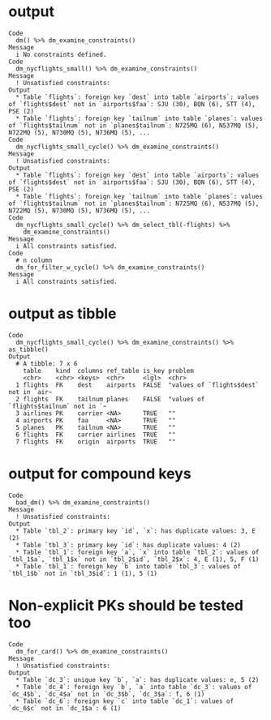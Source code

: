 # output

    Code
      dm() %>% dm_examine_constraints()
    Message
      i No constraints defined.
    Code
      dm_nycflights_small() %>% dm_examine_constraints()
    Message
      ! Unsatisfied constraints:
    Output
      * Table `flights`: foreign key `dest` into table `airports`: values of `flights$dest` not in `airports$faa`: SJU (30), BQN (6), STT (4), PSE (2)
      * Table `flights`: foreign key `tailnum` into table `planes`: values of `flights$tailnum` not in `planes$tailnum`: N725MQ (6), N537MQ (5), N722MQ (5), N730MQ (5), N736MQ (5), ...
    Code
      dm_nycflights_small_cycle() %>% dm_examine_constraints()
    Message
      ! Unsatisfied constraints:
    Output
      * Table `flights`: foreign key `dest` into table `airports`: values of `flights$dest` not in `airports$faa`: SJU (30), BQN (6), STT (4), PSE (2)
      * Table `flights`: foreign key `tailnum` into table `planes`: values of `flights$tailnum` not in `planes$tailnum`: N725MQ (6), N537MQ (5), N722MQ (5), N730MQ (5), N736MQ (5), ...
    Code
      dm_nycflights_small_cycle() %>% dm_select_tbl(-flights) %>%
        dm_examine_constraints()
    Message
      i All constraints satisfied.
    Code
      # n column
      dm_for_filter_w_cycle() %>% dm_examine_constraints()
    Message
      i All constraints satisfied.

# output as tibble

    Code
      dm_nycflights_small_cycle() %>% dm_examine_constraints() %>% as_tibble()
    Output
      # A tibble: 7 x 6
        table    kind  columns ref_table is_key problem                               
        <chr>    <chr> <keys>  <chr>     <lgl>  <chr>                                 
      1 flights  FK    dest    airports  FALSE  "values of `flights$dest` not in `air~
      2 flights  FK    tailnum planes    FALSE  "values of `flights$tailnum` not in `~
      3 airlines PK    carrier <NA>      TRUE   ""                                    
      4 airports PK    faa     <NA>      TRUE   ""                                    
      5 planes   PK    tailnum <NA>      TRUE   ""                                    
      6 flights  FK    carrier airlines  TRUE   ""                                    
      7 flights  FK    origin  airports  TRUE   ""                                    

# output for compound keys

    Code
      bad_dm() %>% dm_examine_constraints()
    Message
      ! Unsatisfied constraints:
    Output
      * Table `tbl_2`: primary key `id`, `x`: has duplicate values: 3, E (2)
      * Table `tbl_3`: primary key `id`: has duplicate values: 4 (2)
      * Table `tbl_1`: foreign key `a`, `x` into table `tbl_2`: values of `tbl_1$a`, `tbl_1$x` not in `tbl_2$id`, `tbl_2$x`: 4, E (1), 5, F (1)
      * Table `tbl_1`: foreign key `b` into table `tbl_3`: values of `tbl_1$b` not in `tbl_3$id`: 1 (1), 5 (1)

# Non-explicit PKs should be tested too

    Code
      dm_for_card() %>% dm_examine_constraints()
    Message
      ! Unsatisfied constraints:
    Output
      * Table `dc_3`: unique key `b`, `a`: has duplicate values: e, 5 (2)
      * Table `dc_4`: foreign key `b`, `a` into table `dc_3`: values of `dc_4$b`, `dc_4$a` not in `dc_3$b`, `dc_3$a`: f, 6 (1)
      * Table `dc_6`: foreign key `c` into table `dc_1`: values of `dc_6$c` not in `dc_1$a`: 6 (1)

